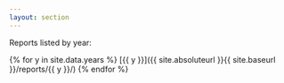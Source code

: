 ```yaml
---
layout: section
---
```

Reports listed by year:

{% for y in site.data.years %}
[{{ y }}]({{ site.absoluteurl }}{{ site.baseurl }}/reports/{{ y }}/)
{% endfor %}
